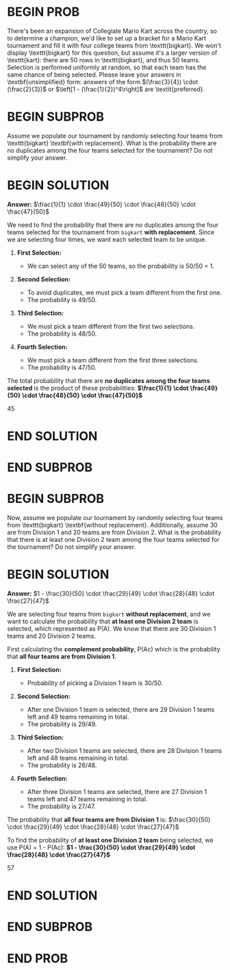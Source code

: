 # BEGIN PROB

There's been an expansion of Collegiate Mario Kart across the country, so to determine a champion, we'd like to set up a bracket for a Mario Kart tournament and fill it with four college teams from \texttt{bigkart}. We won't display \texttt{bigkart} for this question, but assume it's a larger version of \texttt{kart}: there are 50 rows in \texttt{bigkart}, and thus 50 teams. Selection is performed uniformly at random, so that each team has the same chance of being selected. Please leave your answers in \textbf{unsimplified} form: answers of the form $(\frac{3}{4}) \cdot (\frac{2}{3})$ or $\left[1 - (\frac{1}{2})^4\right]$ are \textit{preferred}.

# BEGIN SUBPROB

Assume we populate our tournament by randomly selecting four teams from \texttt{bigkart} \textbf{with replacement}. What is the probability there are no duplicates among the four teams selected for the tournament? Do not simplify your answer.

# BEGIN SOLUTION

**Answer:** $\frac{1}{1} \cdot \frac{49}{50} \cdot \frac{48}{50} \cdot \frac{47}{50}$

We need to find the probability that there are no duplicates among the four teams selected for the tournament from `bigkart` **with replacement**. Since we are selecting four times, we want each selected team to be unique.

1. **First Selection:**  
   - We can select any of the 50 teams, so the probability is 50/50 = 1.


2. **Second Selection:**  
   - To avoid duplicates, we must pick a team different from the first one.
   - The probability is 49/50.
   

3. **Third Selection:**  
   - We must pick a team different from the first two selections.
   - The probability is 48/50.
   

4. **Fourth Selection:**  
   - We must pick a team different from the first three selections.
   - The probability is 47/50.

The total probability that there are **no duplicates among the four teams selected** is the product of these probabilities: **$\frac{1}{1} \cdot \frac{49}{50} \cdot \frac{48}{50} \cdot \frac{47}{50}$**

<average>45</average>

# END SOLUTION

# END SUBPROB

# BEGIN SUBPROB

Now, assume we populate our tournament by randomly selecting four teams from \texttt{bigkart} \textbf{without replacement}. Additionally, assume 30 are from Division 1 and 20 teams are from Division 2. What is the probability that there is at least one Division 2 team among the four teams selected for the tournament? Do not simplify your answer.

# BEGIN SOLUTION

**Answer:** $1 - \frac{30}{50} \cdot \frac{29}{49} \cdot \frac{28}{48} \cdot \frac{27}{47}$

We are selecting four teams from `bigkart` **without replacement**, and we want to calculate the probability that **at least one Division 2 team** is selected, which represented as P(A). We know that there are 30 Division 1 teams and 20 Division 2 teams.

First calculating the **complement probability**, P(Ac) which is the probability that **all four teams are from Division 1**.

1. **First Selection:**  
   - Probability of picking a Division 1 team is 30/50.
   

2. **Second Selection:**  
   - After one Division 1 team is selected, there are 29 Division 1 teams left and 49 teams remaining in total.
   - The probability is 29/49.


3. **Third Selection:**  
   - After two Division 1 teams are selected, there are 28 Division 1 teams left and 48 teams remaining in total.
   - The probability is 28/48.
   

4. **Fourth Selection:**  
   - After three Division 1 teams are selected, there are 27 Division 1 teams left and 47 teams remaining in total.
   - The probability is 27/47.

The probability that **all four teams are from Division 1** is:
$\frac{30}{50} \cdot \frac{29}{49} \cdot \frac{28}{48} \cdot \frac{27}{47}$

To find the probability of **at least one Division 2 team** being selected, we use P(A) = 1 - P(Ac): **$1 - \frac{30}{50} \cdot \frac{29}{49} \cdot \frac{28}{48} \cdot \frac{27}{47}$**

<average>57</average>

# END SOLUTION

# END SUBPROB

# END PROB
